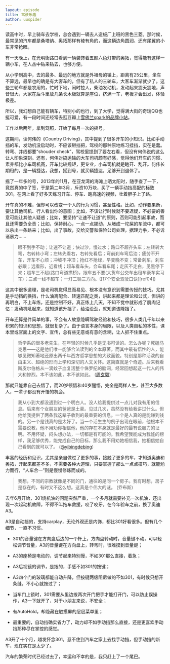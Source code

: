 ```yaml
---
layout: episode
title: 驾驶乐趣
author: uuspider
---
```

读高中时，早上骑车去学校，总会遇到一辆去人造板厂上班的黑色三菱。那时候，最常见的汽车都是桑塔纳、奥拓那样有棱有角的，而这辆边角圆润、还有尾翼的小车非常抢眼。

有一天晚上，在光明街路口看到一辆装饰着五颜六色灯带的奥拓，觉得能有这样一辆小车，在人丛中钻来钻去，也够方便。

从小学到高中，去的最多、最远的地方就是外祖母的镇上，距离有25公里，坐车不算远，最早也的确是有大客车的，但有了私人的三轮车，大客车渐渐就少了。这些三轮车都是农用的，忙时下地，闲时拉人，柴油发动机，发动起来震天震地，声音很大，大家在后斗里放几条长木板就算是座位，挤满一车，老板才会出发，体验极差。

所以，我幻想自己能有辆车，特别小的也行，到了大学，觉得满大街的奇瑞QQ也挺可爱，有一段时间还经常去逛豆瓣上[雪佛兰spark的品牌小站][ref02]。

工作以后两年，拿到驾照，开始了每月一次的摇号。

这期间，读何伟的《Country Driving》，其中提到了很多开车的小知识。比如手动挡的车，发动机没启动时，不应该掰挡把，驾校的那种原地练习挂挡，实在是蠢。转弯、并线都要“shouder check”，驾校里提到了要左右看，但没有何伟说的这么让人印象深刻。还有，何伟对搞运输的大车司机颇有好感，觉得他们开车的习惯、素养都比小车司机高，开车比较规矩，更专业，小车司机就是瞎开、乱开。何伟长期租的，是一辆捷达，我想，摇到号，就买辆捷达，足够开到退休了。

摇了一年多的号，2013年的11月，在亚龙湾的海滩上晒太阳时，随手查了一下，竟然真的中了签，于是第二年3月，斥资10万块，买了一辆手动挡高配的标致301。在网上看了好多天练习开车、停车、跑高速的视频，壮着胆子上了路。

开车真的不难，但却可以改变一个人的行为习惯，甚至性格。比如，动作要果断，要让其他司机、行人看出你的意图；比如，不该让行时候就不要迟疑，不必要的善意可能让其他人疑惑；比如，要坚持“让速不让道”的原则，否则可能引起事故，而且还需要负全责；比如，保持耐心，一点一点挪动，从堵成一坨屎的车流中，都可以杀出一条路来；比如，出了事故，交给交警和保险公司处理，据理力争，不必诉诸暴力……

>眼不到手不动；让速不让道；快过沙，慢过水；路口不超齐头车；左转转大弯，右转转小弯；左转先看右，右转先看后；弯前刹车弯后油；疲劳不开车，开车不心烦；冲坡不冲顶；抢红不抢绿，早变晚不变；常备刹车，刹车必跟；远看形，近看线；超车看车头，会车看车尾；走灰不走白，见黑停下来；超车三不超(路口弯道拱桥)，跟车五不要(大货车公交车出租车豪车实习车)；三点一线不超车；一灯二镜三方向。([17个安全驾驶口诀][ref04])

这其中很多道理，是老司机觉得显而易见、根本没有意识到需要传授的技巧。尤其是手动挡的换挡，什么油离配合、转速匹配之类，讲起来都是理论和公式，但讲的再明白，不上车练，还是控制不好，真正练上几天，不知不觉中就形成了肌肉记忆：发动机吼起来，就知道该升挡了，给油没劲，就知道该降挡了。

开车还算是件简单的事，不会有人故意隐瞒驾驶经验和技巧，很多人类几千年以来积累的知识和思想，就很复杂了。由于语言本身的局限，以及人类自私的本性，课本里或官面上的文字、宣传，总有些无意或有意的含糊，让人抓不住重点。

> 哲学系的很多老先生，在年轻的时候几乎是无书可读的。怎么办呢？死磕马克思——这是他们唯一能够合法读到的全本原著。而其中最有悟性的人，能够见微知著地还原出两千年西方哲学思想的大致面貌。特别是那种活泼的自由主义、超绝的形而上学和深切的人文关怀。这简直就是个奇迹。后来我看斯皮尔伯格从一滴蚊子血复活整个侏罗纪的脑洞，经常回想起这一代人的伟大和惨烈。本不该如此，本不该如此。 ([周玄毅][ref03])

那就只能靠自己去悟了，而20岁顿悟和40岁醒悟，完全是两样人生，甚至大多数人，一辈子都没有开悟的机会。

> 我从小到大都没遇到过一个明白人。没人给我提供过一点儿对我有用的信息。后来有个女朋友的爸爸是土豪。见过几次，虽然没有给我讲过什么。但他给我提供了两条我这辈子收到的最重要的信息。一个是人真的是能赚到钱的。另一个是钱真的是太好了。当一个活生生的例子出现在眼前，他根本不需要说教，他不用劝你相信他，他的存在本身就是最好的最有说服力的证明。不用怀疑，闷头想办法，一切都是有可能的。我希望我能成为我娃的榜样，我足够优秀，能完成自己的目标，那么我不用劝她相信我，她相信她自己看到的就可以了。 ([@yibingdebing][ref01])

丰富的经历和见识，尤其是亲自做过了更多的事，接触了更多的车，才知道奥迪和奥拓，开起来都差不多，不需要各种大道理，只要掌握了那么一点点技巧，就能勉力而行，“人车合一”则是慢慢修炼而成的。

> 我想，不同的宗教就像是不同的门，通往的是同一个房子。我有时想，房子是存在的，有时又不这么想。这真是个伟大的谜。 (乔布斯)

去年6月开始，301烧机油的问题突然严重，一个多月就需要补充一次机油，还出现一次起动机故障，不得不叫拖车救援，咬了咬牙，在今年验车之前，换了奥迪A3。

A3是自动挡的，支持carplay，无论外观还是内饰，都比301好看很多。但有几个细节，一直不习惯。

- 301的音量键在方向盘后边的一个杆上，方向盘转动时，音量键不动，可以轻松调节音量，A3的音量键在方向盘上，转弯时，很难摸到音量键；

- A3的座椅是电动的，调节起来特别慢，不如301那么直接，着急；

- A3后视镜的调节，是拨的，手感不如301的按键；

- A3四个门的玻璃都能自动升降，但按键两级阻尼做的不如301，有时候只想开条缝，不小心就按过了；

- 当车门上锁时，301需要从里边拨两次开门把手才能打开门，可以防止误操作，A3一下就开了，对于小朋友来说，不安全；

- 有AutoHold，却隐藏在触摸屏的层层菜单里；

- 最重要的，自动挡确实省力了，动力却不如手动挡那么直接，还是更喜欢手动挡那种尽在掌控的感觉。

A3开了十个月，越发怀念301，忍不住到汽车之家上去找手动挡，但手动挡的新车，现在实在是太少了。

汽车的繁荣时代已经过去了，幸运和不幸的是，我只赶上了一个尾巴。

[ref01]:https://twitter.com/yibingdebing/status/1461718011610501124
[ref02]:https://site.douban.com/sparkmyself
[ref03]:https://weibo.com/u/2501511785
